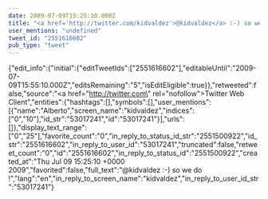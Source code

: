 ```yaml
---
date: 2009-07-09T15:25:10.000Z
title: "<a href='http://twitter.com/kidvaldez'>@kidvaldez</a> :-) so we do !″"
user_mentions: "undefined"
tweet_id: "2551616602"
pub_type: "tweet"
---
```

{"edit_info":{"initial":{"editTweetIds":["2551616602"],"editableUntil":"2009-07-09T15:55:10.000Z","editsRemaining":"5","isEditEligible":true}},"retweeted":false,"source":"<a href=\"http://twitter.com\" rel=\"nofollow\">Twitter Web Client</a>","entities":{"hashtags":[],"symbols":[],"user_mentions":[{"name":"Alberto","screen_name":"kidvaldez","indices":["0","10"],"id_str":"53017241","id":"53017241"}],"urls":[]},"display_text_range":["0","25"],"favorite_count":"0","in_reply_to_status_id_str":"2551500922","id_str":"2551616602","in_reply_to_user_id":"53017241","truncated":false,"retweet_count":"0","id":"2551616602","in_reply_to_status_id":"2551500922","created_at":"Thu Jul 09 15:25:10 +0000 2009","favorited":false,"full_text":"@kidvaldez :-) so we do !","lang":"en","in_reply_to_screen_name":"kidvaldez","in_reply_to_user_id_str":"53017241"}
